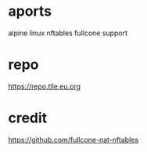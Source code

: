 # aports

alpine linux  nftables fullcone support

# repo

https://repo.tlle.eu.org

# credit
https://github.com/fullcone-nat-nftables
